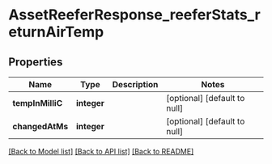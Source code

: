 # AssetReeferResponse_reeferStats_returnAirTemp

## Properties
Name | Type | Description | Notes
------------ | ------------- | ------------- | -------------
**tempInMilliC** | **integer** |  | [optional] [default to null]
**changedAtMs** | **integer** |  | [optional] [default to null]

[[Back to Model list]](../README.md#documentation-for-models) [[Back to API list]](../README.md#documentation-for-api-endpoints) [[Back to README]](../README.md)


